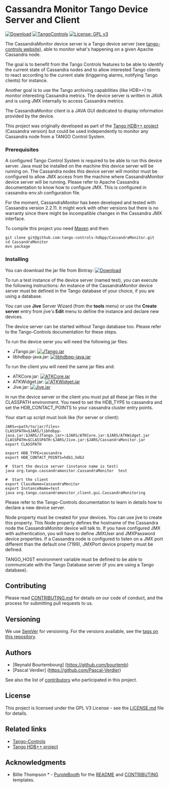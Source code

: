 # Cassandra Monitor Tango Device Server and Client
[![Download](https://api.bintray.com/packages/tango-controls/maven/CassandraMonitor/images/download.svg)](https://bintray.com/tango-controls/maven/CassandraMonitor/_latestVersion)
[![TangoControls](https://img.shields.io/badge/-Tango--Controls-7ABB45.svg?style=flat&logo=%20data%3Aimage%2Fpng%3Bbase64%2CiVBORw0KGgoAAAANSUhEUgAAACAAAAAkCAYAAADo6zjiAAAABHNCSVQICAgIfAhkiAAAAAlwSFlzAAALEwAACxMBAJqcGAAAAsFJREFUWIXtl01IFVEYht9zU%2FvTqOxShLowlOgHykWUGEjUKqiocB1FQURB0KJaRdGiaFM7gzZRLWpTq2olhNQyCtpYCP1gNyIoUTFNnxZzRs8dzvw4Q6564XLnfOf73vedc2a%2BmZEKALgHrC3CUUR8CxZFeEoFalsdM4uLmMgFoIlZLJp3A9ZE4S2oKehhlaR1BTnyg2ocnW%2FxsxEDhbYij4EPVncaeASMAavnS%2FwA8NMaqACNQCew3f4as3KZOYh2SuqTVJeQNiFpn6QGSRVjTH9W%2FiThvcCn6H6n4BvQDvQWFT%2BSIDIFDAKfE3KOAQeBfB0XGPeQvgE67P8ZoB44DvTHmFgJdOQRv%2BUjc%2BavA9siNTWemgfA3TwGquCZ3w8szFIL1ALngIZorndvgJOR0GlP2gtJkzH%2Bd0fGFxW07NqY%2FCrx5QRXcYjbCbmxF1dkBSbi8kpACah3Yi2Sys74cVyxMWY6bk5BTwgRe%2BYlSzLmxNpU3aBeJogk4XWWpJKUeiap3RJYCpQj4QWZDQCuyIAk19Auj%2BAFYGZZjTGjksaBESB8P9iaxUBIaJzjZcCQcwHdj%2BS2Al0xPOeBYYKHk4vfmQ3Y8YkIwRUb7wQGU7j2ePrA1URx93ayd8UpD8klyPbSQfCOMIO05MbI%2BDvwBbjsMdGTwlX21AAMZzEerkaI9zFkP4AeYCPBg6gNuEb6I%2FthFgN1KSQupqzoRELOSed4DGiJala1UmOMr2U%2Bl%2FTWEy9Japa%2Fy41IWi%2FJ3d4%2FkkaAw0Bz3AocArqApwTvet3O3GbgV8qqjAM7bf4N4KMztwTodcYVyelywKSCD5V3xphNXoezuTskNSl4bgxJ6jPGVJJqbN0aSV%2Bd0M0aO7FCs19Jo2lExphXaTkxdRVgQFK7DZVDZ8%2BcpdmQh3wuILh7ut3AEyt%2B51%2BL%2F0cUfwFOX0t0StltmQAAAABJRU5ErkJggg%3D%3D)](http://www.tango-controls.org) 
[![License: GPL v3](https://img.shields.io/badge/License-GPL%20v3-blue.svg)](https://www.gnu.org/licenses/gpl-3.0)

The CassandraMonitor device server is a Tango device server
    (see [tango-controls website](http://www.tango-controls.org)),
     able to monitor what's happening on a given Apache Cassandra node.

The goal is to benefit from the Tango Controls features to be able to identify the current state of
    Cassandra nodes and to allow interested Tango clients to react according to the current state
    (triggering alarms, notifying Tango clients) for instance.
    
Another goal is to use the Tango archiving capabilities (like HDB++) to monitor interesting Cassandra metrics.
The device server is written in JAVA and is using JMX internally to access Cassandra metrics.

The CassandraMonitor client is a JAVA GUI dedicated to display information provided by the device.

This project was originally developed as part of the
  [Tango HDB++ project](http://tango-controls.readthedocs.io/en/latest/tools-and-extensions/archiving/HDB++.html)
  (Cassandra version) but could be used independently to monitor any Cassandra node from a TANGO Control System.

### Prerequisites

A configured Tango Control System is required to be able to run this device server.
Java must be installed on the machine this device server will be running on.
The Cassandra nodes this device server will monitor must be configured to allow JMX access from the machine
    where CassandraMonitor device server will be running.
    Please refer to Apache Cassandra documentation to know how to configure JMX.
    This is configured in cassandra-env.sh configuration file.

For the moment, CassandraMonitor has been developed and tested with Cassandra version 2.2.11.
It might work with other versions but there is no warranty since there might be incompatible changes
    in the Cassandra JMX interface.

To compile this project you need [Maven](https://maven.apache.org/) and then:
```
git clone git@github.com:tango-controls-hdbpp/CassandraMonitor.git
cd CassandraMonitor
mvn package
```

### Installing

You can download the jar file from Bintray:
[![Download](https://api.bintray.com/packages/tango-controls/maven/CassandraMonitor/images/download.svg)](https://bintray.com/tango-controls/maven/CassandraMonitor/_latestVersion)

To run a test instance of the device server (named test), you can execute the following instructions:
An instance of the CassandraMonitor device server must be defined in the Tango database of your choice,
if you are using a database.

You can use **Jive** Server Wizard (from the **tools** menu) or use the **Create server** entry from jive's
**Edit** menu to define the instance and declare new devices.

The device server can be started without Tango database too.
Please refer to the Tango-Controls documentation for these steps.

To run the device serer you will need the following jar files:
* JTango.jar: [![JTango.jar](https://api.bintray.com/packages/tango-controls/jtango/JTango/images/download.svg)](https://bintray.com/tango-controls/jtango/JTango)
* libhdbpp-java.jar: [![libhdbpp-java.jar](https://api.bintray.com/packages/tango-controls/maven/libhdbpp-java/images/download.svg)](https://bintray.com/tango-controls/maven/libhdbpp-java)

To run the client you will need the same jar files and:
* ATKCore.jar: [![ATKCore.jar](https://api.bintray.com/packages/tango-controls/maven/ATKCore/images/download.svg)](https://bintray.com/tango-controls/maven/ATKCore)
* ATKWidget.jar: [![ATKWidget.jar](https://api.bintray.com/packages/tango-controls/maven/ATKWidget/images/download.svg)](https://bintray.com/tango-controls/maven/ATKWidget)
* Jive.jar: [![Jive.jar](https://api.bintray.com/packages/tango-controls/maven/Jive/images/download.svg)](https://bintray.com/tango-controls/maven/Jive)

In run the device server or the client you must put all these jar files in the CLASSPATH environment.
You need to set the HDB_TYPE to cassandra and set the HDB_CONTACT_POINTS to your cassandra cluster entry points.

Your start up script must look like (for server or client):

```
JARS=<path/to/jar/files>
CLASSPATH=$JARS/libhdbpp-java.jar:$JARS/JTango.jar>:$JARS/ATKCore.jar:$JARS/ATKWidget.jar
CLASSPATH=$CLASSPATH:$JARS/Jive.jar:$JARS/CassandraMonitor.jar
export CLASSPATH

export HDB_TYPE=cassandra
export HDB_CONTACT_POINTS=hdb1,hdb2

#  Start the device server (instance name is test)
java org.tango.cassandramonitor.CassandraMonitor  test

#  Start the client 
export ClassName=CassandraMonitor
export InstanceName=test
java org.tango.cassandramonitor_client.gui.CassandraMonitoring
```

Please refer to the Tango-Controls documentation to learn in details how to declare a new device server.

Node property must be created for your devices. You can use jive to create this property.
This Node property defines the hostname of the Cassandra node the CassandraMonitor device will talk to.
If you have configured JMX with authentication, you will have to define JMXUser and JMXPassword device properties.
If a Cassandra node is configured to listen on a JMX port different than the default one (7199),
JMXPort device property must be defined.

TANGO_HOST environment variable must be defined to be able to communicate with the Tango Database server
 (if you are using a Tango database).

## Contributing

Please read [CONTRIBUTING.md](CONTRIBUTING.md) for details on our code of conduct,
    and the process for submitting pull requests to us.

## Versioning

We use [SemVer](http://semver.org/) for versioning. For the versions available,
    see the [tags on this repository](https://github.com/tango-controls-hdbpp/CassandraMonitor/tags). 

## Authors

* [Reynald Bourtembourg] (https://github.com/bourtemb)
* [Pascal Verdier] (https://github.com/Pascal-Verdier)

See also the list of [contributors](https://github.com/tango-controls/CassandraMonitor/contributors) 
    who participated in this project.

## License

This project is licensed under the GPL V3 License - see the [LICENSE.md](LICENSE.md) file for details.

## Related links

* [Tango-Controls](http://www.tango-controls.org)
* [Tango HDB++ project](http://tango-controls.readthedocs.io/en/latest/tools-and-extensions/archiving/HDB++.html)

## Acknowledgments

* Billie Thompson * - [PurpleBooth](https://github.com/PurpleBooth) for the [README](https://gist.github.com/PurpleBooth/109311bb0361f32d87a2) and [CONTRIBUTING](https://gist.github.com/PurpleBooth/b24679402957c63ec426) templates.


